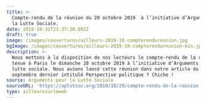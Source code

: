 ```yaml
---
title: >-
  Compte-rendu de la réunion du 20 octobre 2019  à l’initiative d’Argumentspour
  la Lutte Sociale.
date: 2019-10-31T21:37:30.801Z
draft: true
image: /images/couvertures/ailleurs-2019-10-compterendureunion.jpg
bgImage: /images/couvertures/ailleurs-2019-10-compterendureunion-min.jpg
description: >-
  Nous mettons à la disposition de nos lecteurs le compte-rendu de la réunion
  tenue à Paris le dimanche 20 octobre 2019 à l’initiative d’Arguments pour la
  lutte sociale. Nous avions lancé cette réunion dans notre article du 12
  septembre dernier intitulé Perspective politique ? Chiche !
source: Arguments pour la Lutte Sociale
sourceURL: 'https://aplutsoc.org/2019/10/29/compte-rendu-de-la-reunion-du-20-octobre-2019/'
type: ailleurssurleweb
---
```


